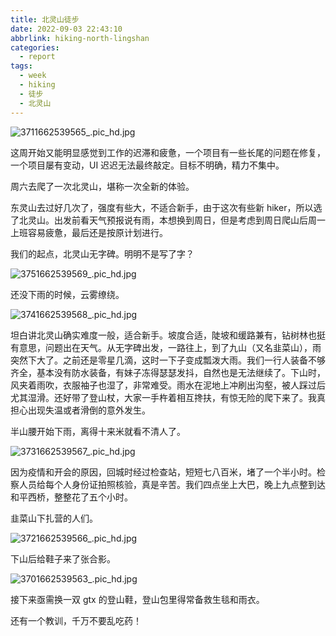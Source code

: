 ```yaml
---
title: 北灵山徒步
date: 2022-09-03 22:43:10
abbrlink: hiking-north-lingshan
categories:
  - report
tags:
  - week
  - hiking
  - 徒步
  - 北灵山
---
```


![3711662539565_.pic_hd.jpg](https://p9-juejin.byteimg.com/tos-cn-i-k3u1fbpfcp/36d4dd15c3c5418f80f892a3724f60ae~tplv-k3u1fbpfcp-watermark.image?)

这周开始又能明显感觉到工作的迟滞和疲惫，一个项目有一些长尾的问题在修复，一个项目屡有变动，UI 迟迟无法最终敲定。目标不明确，精力不集中。

周六去爬了一次北灵山，堪称一次全新的体验。

东灵山去过好几次了，强度有些大，不适合新手，由于这次有些新 hiker，所以选了北灵山。出发前看天气预报说有雨，本想换到周日，但是考虑到周日爬山后周一上班容易疲惫，最后还是按原计划进行。

我们的起点，北灵山无字碑。明明不是写了字？

![3751662539569_.pic_hd.jpg](https://p9-juejin.byteimg.com/tos-cn-i-k3u1fbpfcp/8a9550279a3348ef9f6677b041bcaceb~tplv-k3u1fbpfcp-watermark.image?)

还没下雨的时候，云雾缭绕。

![3741662539568_.pic_hd.jpg](https://p6-juejin.byteimg.com/tos-cn-i-k3u1fbpfcp/0b0ef37e467948a38cd07b942463f851~tplv-k3u1fbpfcp-watermark.image?)

坦白讲北灵山确实难度一般，适合新手。坡度合适，陡坡和缓路兼有，钻树林也挺有意思，问题出在天气。从无字碑出发，一路往上，到了九山（又名韭菜山），雨突然下大了。之前还是零星几滴，这时一下子变成瓢泼大雨。我们一行人装备不够齐全，基本没有防水装备，有妹子冻得瑟瑟发抖，自然也是无法继续了。下山时，风夹着雨吹，衣服袖子也湿了，非常难受。雨水在泥地上冲刷出沟壑，被人踩过后尤其湿滑。还好带了登山杖，大家一手杵着相互搀扶，有惊无险的爬下来了。我真担心出现失温或者滑倒的意外发生。

半山腰开始下雨，离得十来米就看不清人了。

![3731662539567_.pic_hd.jpg](https://p3-juejin.byteimg.com/tos-cn-i-k3u1fbpfcp/ac20c2e01f8940c694de40fc827532ac~tplv-k3u1fbpfcp-watermark.image?)

因为疫情和开会的原因，回城时经过检查站，短短七八百米，堵了一个半小时。检察人员给每个人身份证拍照核验，真是辛苦。我们四点坐上大巴，晚上九点整到达和平西桥，整整花了五个小时。

韭菜山下扎营的人们。

![3721662539566_.pic_hd.jpg](https://p6-juejin.byteimg.com/tos-cn-i-k3u1fbpfcp/87515812626b4cdb88a0d53ecae3be39~tplv-k3u1fbpfcp-watermark.image?)

下山后给鞋子来了张合影。

![3701662539563_.pic_hd.jpg](https://p3-juejin.byteimg.com/tos-cn-i-k3u1fbpfcp/da3eda8a9afc414e8b8af016ceb48be6~tplv-k3u1fbpfcp-watermark.image?)

接下来亟需换一双 gtx 的登山鞋，登山包里得常备救生毯和雨衣。

还有一个教训，千万不要乱吃药！
